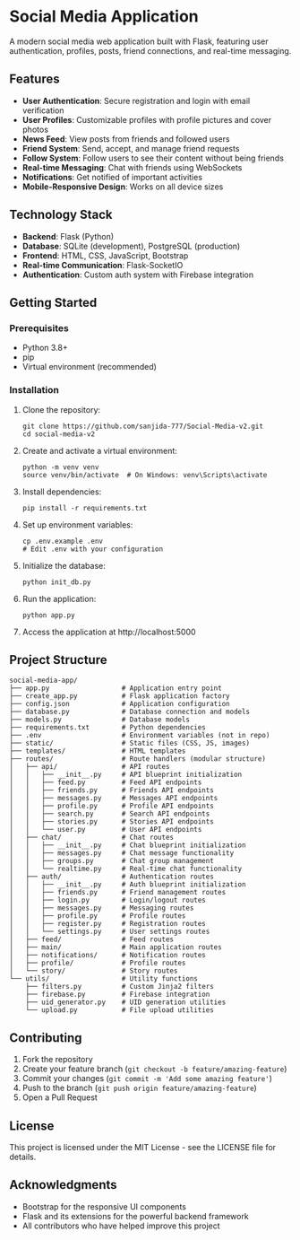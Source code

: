 # Social Media Application

A modern social media web application built with Flask, featuring user authentication, profiles, posts, friend connections, and real-time messaging.

## Features

- **User Authentication**: Secure registration and login with email verification
- **User Profiles**: Customizable profiles with profile pictures and cover photos
- **News Feed**: View posts from friends and followed users
- **Friend System**: Send, accept, and manage friend requests
- **Follow System**: Follow users to see their content without being friends
- **Real-time Messaging**: Chat with friends using WebSockets
- **Notifications**: Get notified of important activities
- **Mobile-Responsive Design**: Works on all device sizes

## Technology Stack

- **Backend**: Flask (Python)
- **Database**: SQLite (development), PostgreSQL (production)
- **Frontend**: HTML, CSS, JavaScript, Bootstrap
- **Real-time Communication**: Flask-SocketIO
- **Authentication**: Custom auth system with Firebase integration

## Getting Started

### Prerequisites

- Python 3.8+
- pip
- Virtual environment (recommended)

### Installation

1. Clone the repository:
   ```
   git clone https://github.com/sanjida-777/Social-Media-v2.git
   cd social-media-v2
   ```

2. Create and activate a virtual environment:
   ```
   python -m venv venv
   source venv/bin/activate  # On Windows: venv\Scripts\activate
   ```

3. Install dependencies:
   ```
   pip install -r requirements.txt
   ```

4. Set up environment variables:
   ```
   cp .env.example .env
   # Edit .env with your configuration
   ```

5. Initialize the database:
   ```
   python init_db.py
   ```

6. Run the application:
   ```
   python app.py
   ```

7. Access the application at http://localhost:5000

## Project Structure

```
social-media-app/
├── app.py                  # Application entry point
├── create_app.py           # Flask application factory
├── config.json             # Application configuration
├── database.py             # Database connection and models
├── models.py               # Database models
├── requirements.txt        # Python dependencies
├── .env                    # Environment variables (not in repo)
├── static/                 # Static files (CSS, JS, images)
├── templates/              # HTML templates
├── routes/                 # Route handlers (modular structure)
│   ├── api/                # API routes
│   │   ├── __init__.py     # API blueprint initialization
│   │   ├── feed.py         # Feed API endpoints
│   │   ├── friends.py      # Friends API endpoints
│   │   ├── messages.py     # Messages API endpoints
│   │   ├── profile.py      # Profile API endpoints
│   │   ├── search.py       # Search API endpoints
│   │   ├── stories.py      # Stories API endpoints
│   │   └── user.py         # User API endpoints
│   ├── chat/               # Chat routes
│   │   ├── __init__.py     # Chat blueprint initialization
│   │   ├── messages.py     # Chat message functionality
│   │   ├── groups.py       # Chat group management
│   │   └── realtime.py     # Real-time chat functionality
│   ├── auth/               # Authentication routes
│   │   ├── __init__.py     # Auth blueprint initialization
│   │   ├── friends.py      # Friend management routes
│   │   ├── login.py        # Login/logout routes
│   │   ├── messages.py     # Messaging routes
│   │   ├── profile.py      # Profile routes
│   │   ├── register.py     # Registration routes
│   │   └── settings.py     # User settings routes
│   ├── feed/               # Feed routes
│   ├── main/               # Main application routes
│   ├── notifications/      # Notification routes
│   ├── profile/            # Profile routes
│   └── story/              # Story routes
└── utils/                  # Utility functions
    ├── filters.py          # Custom Jinja2 filters
    ├── firebase.py         # Firebase integration
    ├── uid_generator.py    # UID generation utilities
    └── upload.py           # File upload utilities
```

## Contributing

1. Fork the repository
2. Create your feature branch (`git checkout -b feature/amazing-feature`)
3. Commit your changes (`git commit -m 'Add some amazing feature'`)
4. Push to the branch (`git push origin feature/amazing-feature`)
5. Open a Pull Request

## License

This project is licensed under the MIT License - see the LICENSE file for details.

## Acknowledgments

- Bootstrap for the responsive UI components
- Flask and its extensions for the powerful backend framework
- All contributors who have helped improve this project
